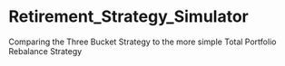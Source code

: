 # Retirement_Strategy_Simulator
Comparing the Three Bucket Strategy to the more simple Total Portfolio Rebalance Strategy
